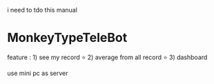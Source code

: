 i need to tdo this manual

# MonkeyTypeTeleBot


feature : 1) see my record ⭐
          2) average from all record ⭐
          3) dashboard


use mini pc as server
